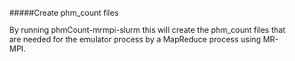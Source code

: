 #####Create phm_count files

By running phmCount-mrmpi-slurm this will create the phm_count files that are needed for the emulator process by a MapReduce process using MR-MPI.
